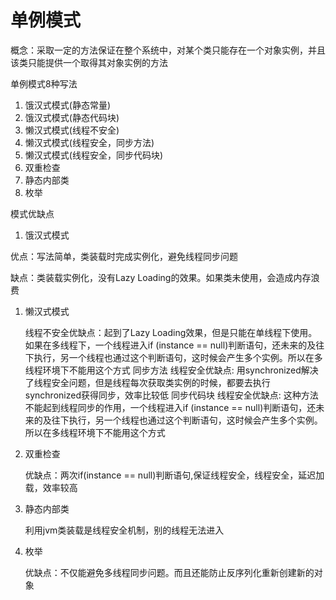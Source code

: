 # 单例模式

概念：采取一定的方法保证在整个系统中，对某个类只能存在一个对象实例，并且该类只能提供一个取得其对象实例的方法



单例模式8种写法

1. 饿汉式模式(静态常量)
2. 饿汉式模式(静态代码块)
3. 懒汉式模式(线程不安全)
4. 懒汉式模式(线程安全，同步方法)
5. 懒汉式模式(线程安全，同步代码块)
6. 双重检查
7. 静态内部类
8. 枚举

模式优缺点

1) 饿汉式模式

优点：写法简单，类装载时完成实例化，避免线程同步问题

缺点：类装载实例化，没有Lazy Loading的效果。如果类未使用，会造成内存浪费

1) 懒汉式模式
   
   线程不安全优缺点：起到了Lazy Loading效果，但是只能在单线程下使用。如果在多线程下，一个线程进入if (instance == null)判断语句，还未来的及往下执行，另一个线程也通过这个判断语句，这时候会产生多个实例。所以在多线程环境下不能用这个方式
   同步方法 线程安全优缺点: 用synchronized解决了线程安全问题，但是线程每次获取类实例的时候，都要去执行synchronized获得同步，效率比较低
   同步代码块 线程安全优缺点: 这种方法不能起到线程同步的作用，一个线程进入if (instance == null)判断语句，还未来的及往下执行，另一个线程也通过这个判断语句，这时候会产生多个实例。所以在多线程环境下不能用这个方式

2) 双重检查
   
    优缺点：两次if(instance == null)判断语句,保证线程安全，线程安全，延迟加载，效率较高

3) 静态内部类
   
   利用jvm类装载是线程安全机制，别的线程无法进入

4) 枚举
   
   优缺点：不仅能避免多线程同步问题。而且还能防止反序列化重新创建新的对象